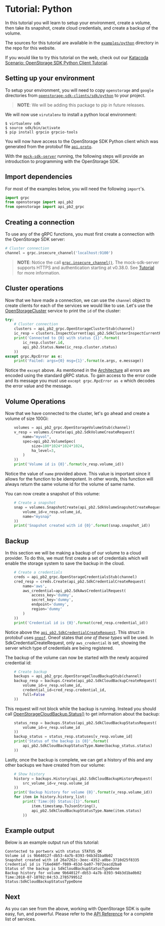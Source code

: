 # Tutorial: Python

In this tutorial you will learn to setup your environment, create a volume,
then take its snapshot, create cloud credentials, and create a backup of the
volume.

The sources for this tutorial are available in the [`examples/python`](https://github.com/libopenstorage/libopenstorage.github.io/tree/master/examples/python) directory in the repo for this website.

If you would like to try this tutorial on the web, check out our
[Katacoda Scenario: OpenStorage SDK Python Client Tutorial](https://www.katacoda.com/lpabon/scenarios/tutorial-python).

## Setting up your environment
To setup your environment, you will need to copy `openstorage` and `google`
directories from [`openstorage-sdk-clients/sdk/python`](https://github.com/libopenstorage/openstorage-sdk-clients/tree/master/sdk/python)
to your project.

> **NOTE**: We will be adding this package to pip in future releases.

We will now use `virutalenv` to install a python local environment:

```
$ virtualenv sdk
$ source sdk/bin/activate
$ pip install grpcio grpcio-tools
```

You will now have access to the OpenStorage SDK Python client which was
generated from the protobuf file [`api.proto`](https://github.com/libopenstorage/openstorage/blob/master/api/api.proto).

With the [`mock-sdk-server`](tutorial.html#setting-up-the-mock-sdk-server)
running, the following steps will provide an introduction to programming
with the OpenStorage SDK.

## Import dependencies
For most of the examples below, you will need the following `import`'s.

```python
import grpc
from openstorage import api_pb2
from openstorage import api_pb2_grpc
```

## Creating a connection
To use any of the gRPC functions, you must first create a connection with
the OpenStorage SDK server:

```python
# Cluster connection
channel = grpc.insecure_channel('localhost:9100')
```

> **NOTE**: Notice the call [`grpc.insecure_channel()`](https://grpc.io/docs/guides/auth.html). The mock-sdk-server
supports HTTPS and authentication starting at v0.38.0. See [Tutorial](tutorial.html)
for more information.

## Cluster operations
Now that we have made a connection, we can use the `channel` object to create
clients for each of the services we would like to use. Let's use the [OpenStorageCluster](generated-api.html#openstorageapiopenstoragecluster)
service to print the `id` of the cluster:

```python
try:
    # Cluster connection
    clusters = api_pb2_grpc.OpenStorageClusterStub(channel)
    ic_resp = clusters.InspectCurrent(api_pb2.SdkClusterInspectCurrentRequest())
    print('Connected to {0} with status {1}'.format(
        ic_resp.cluster.id,
        api_pb2.Status.Name(ic_resp.cluster.status)
    ))
except grpc.RpcError as e:
    print('Failed: args={0} msg={1}'.format(e.args, e.message))
```

Notice the `except` above. As mentioned in the
[Architecture](arch.html#error-handling) all errors are encoded using the
standard gRPC status. To gain access to the error code and its message you
must use `except grpc.RpcError as e` which decodes the error value and the message.

## Volume Operations
Now that we have connected to the cluster, let's go ahead and create a
volume of size 100Gi:

```python
    volumes = api_pb2_grpc.OpenStorageVolumeStub(channel)
    v_resp = volumes.Create(api_pb2.SdkVolumeCreateRequest(
        name="myvol",
        spec=api_pb2.VolumeSpec(
            size=100*1024*1024*1024,
            ha_level=3,
        )
    ))
    print('Volume id is {0}'.format(v_resp.volume_id))
```

Notice the value of `name` provided above. This value is important since
it allows for the function to be idempotent. In other words, this function
will always return the same volume id for the volume of same name.

You can now create a snapshot of this volume:

```python
    # Create a snapshot
    snap = volumes.SnapshotCreate(api_pb2.SdkVolumeSnapshotCreateRequest(
        volume_id=v_resp.volume_id,
        name="mysnap"
    ))
    print('Snapshot created with id {0}'.format(snap.snapshot_id))
```

## Backup
In this section we will be making a backup of our volume to a cloud provider.
To do this, we must first create a set of credentials which will enable
the storage system to save the backup in the cloud.

```python
    # Create a credentials
    creds = api_pb2_grpc.OpenStorageCredentialsStub(channel)
    cred_resp = creds.Create(api_pb2.SdkCredentialCreateRequest(
	    name='aws',
        aws_credential=api_pb2.SdkAwsCredentialRequest(
            access_key='dummy',
            secret_key='dummy',
            endpoint='dummy',
            region='dummy'
        )
    ))
    print('Credential id is {0}'.format(cred_resp.credential_id))
```

Notice above the [`api_pb2.SdkCredentialCreateRequest`](https://libopenstorage.github.io/w/generated-api.html#sdkcredentialcreaterequest).
This struct in protobuf uses [`oneof`](https://developers.google.com/protocol-buffers/docs/proto3#oneof).
Oneof states that _one of these types_ will be used. In SdkCredentialCreateRequest,
only `aws_credential` is set, showing the server which type of credentials
are being registered.

The backup of the volume can now be started with the newly acquired
credential id:

```python
    # Create backup
    backups = api_pb2_grpc.OpenStorageCloudBackupStub(channel)
    backup_resp = backups.Create(api_pb2.SdkCloudBackupCreateRequest(
        volume_id=v_resp.volume_id,
        credential_id=cred_resp.credential_id,
        full=False
    ))
```

This request will not block while the backup is running. Instead you should
call [OpenStorageCloudBackup.Status()](https://libopenstorage.github.io/w/generated-api.html#methodstatus)
to get information about the backup:

```python
    status_resp = backups.Status(api_pb2.SdkCloudBackupStatusRequest(
        volume_id=v_resp.volume_id
    ))
    backup_status = status_resp.statuses[v_resp.volume_id]
    print('Status of the backup is {0}'.format(
        api_pb2.SdkCloudBackupStatusType.Name(backup_status.status)
    ))
```

Lastly, once the backup is complete, we can get a history of this and any
other backups we have created from our volume:

```python
    # Show history
    history = backups.History(api_pb2.SdkCloudBackupHistoryRequest(
        src_volume_id=v_resp.volume_id
    ))
    print('Backup history for volume {0}'.format(v_resp.volume_id))
    for item in history.history_list:
        print('Time:{0} Status:{1}'.format(
            item.timestamp.ToJsonString(),
            api_pb2.SdkCloudBackupStatusType.Name(item.status)
        ))
```

## Example output
Below is an example output run of this tutorial:

```
Conntected to portworx with status STATUS_OK
Volume id is 9b64012f-db53-4a7b-8393-94b3d1ba0b02
Snapshot created with id 26a7262c-3eec-4352-a0be-3710d25f8335
Credential id is 716ed48f-f089-453d-ba07-7072eacd2ba0
Status of the backup is SdkCloudBackupStatusTypeDone
Backup history for volume 9b64012f-db53-4a7b-8393-94b3d1ba0b02
Time:2018-07-18T02:04:53.278579951Z Status:SdkCloudBackupStatusTypeDone
```

## Next
As you can see from the above, working with OpenStorage SDK is quite easy,
fun, and powerful. Please refer to the [API Reference](reference.md)
for a complete list of services.
